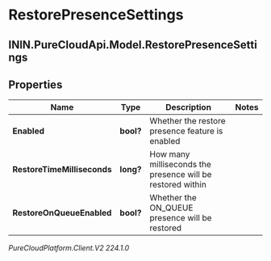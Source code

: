 # RestorePresenceSettings

## ININ.PureCloudApi.Model.RestorePresenceSettings

## Properties

|Name | Type | Description | Notes|
|------------ | ------------- | ------------- | -------------|
| **Enabled** | **bool?** | Whether the restore presence feature is enabled | |
| **RestoreTimeMilliseconds** | **long?** | How many milliseconds the presence will be restored within | |
| **RestoreOnQueueEnabled** | **bool?** | Whether the ON_QUEUE presence will be restored | |



_PureCloudPlatform.Client.V2 224.1.0_
